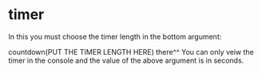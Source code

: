 # timer
In this you must choose the timer length in the bottom argument:

countdown(PUT THE TIMER LENGTH HERE)
there^^
You can only veiw the timer in the console and the value of the above argument is in seconds. 
